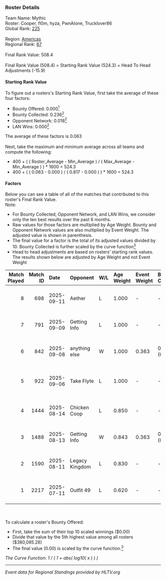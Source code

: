 ### Roster Details<br />
Team Name: Mythic<br />
Roster: Cooper, fl0m, hyza, PwnAlone, Trucklover86<br />
Global Rank: [225](../../standings_global_2025_10_06.md)<br />
<br />
Region: [Americas]( ../../standings_americas_2025_10_06.md)<br />
Regional Rank: [67]( ../../standings_americas_2025_10_06.md)<br />
<br />
Final Rank Value:  508.4<br />
<br />
Final Rank Value (508.4) = Starting Rank Value (524.3) + Head To Head Adjustments (-15.9)<br />

#### Starting Rank Value<br />
To figure out a rosters's Starting Rank Value, first take the average of these four factors:<br />
- Bounty Offered: 0.000[<sup>1</sup>](#table2)
- Bounty Collected: 0.236[<sup>2</sup>](#table1)
- Opponent Network: 0.018[<sup>2</sup>](#table1)
- LAN Wins: 0.000[<sup>2</sup>](#table1)

The average of these factors is 0.063<br />
<br />
Next, take the maximum and minimum average across all teams and compute the following:<br />
- 400 + ( ( Roster_Average - Min_Average ) / ( Max_Average - Min_Average ) ) * 1600 = 524.3
- 400 + ( ( 0.063 - 0.000 ) / ( 0.817 - 0.000 ) ) * 1600 = 524.3


#### Factors<br />
Below you can see a table of all of the matches that contributed to this roster's Final Rank Value.<br />
Note:<br />

- For Bounty Collected, Opponent Network, and LAN Wins, we consider only the ten best results over the past 6 months.
- Raw values for those factors are multiplied by Age Weight. Bounty and Opponent Network values are also multiplied by Event Weight. The adjusted value is shown in parenthesis.
- The final value for a factor is the total of its adjusted values divided by 10. Bounty Collected is further scaled by the curve function[<sup>3</sup>](#curveFunction)
- Head to head adjustments are based on rosters' starting rank values. The results shown below are adjusted by Age Weight and not Event Weight
<span id="table1"></span><br />


| Match Played | Match ID | Date       | Opponent       | W/L | Age Weight | Event Weight | Bounty Collected | Opponent Network | LAN Wins  | H2H Adj. | Roster                                          |
| -: | -: | :- | :- | :- | :- | :- | :- | :- | :- | -: | :- |
|            8 |      698 | 2025-09-11 | Aether         | L   | 1.000      | -            | -                | -                | -         |    -9.13 | Cooper, fl0m, hyza, PwnAlone, Trucklover86      |
|            7 |      791 | 2025-09-09 | Getting Info   | L   | 1.000      | -            | -                | -                | -         |    -3.71 | Cooper, fl0m, hyza, PwnAlone, Trucklover86      |
|            6 |      842 | 2025-09-08 | anything else  | W   | 1.000      | 0.363        | 0.000 (0.000)    | 0.143 (0.052)    | 0 (0.000) |    13.88 | Cooper, fl0m, hyza, PwnAlone, Trucklover86      |
|            5 |      922 | 2025-09-06 | Take Flyte     | L   | 1.000      | -            | -                | -                | -         |   -12.51 | Austin, BiBiAhn, Cooper, PwnAlone, Trucklover86 |
|            4 |     1444 | 2025-08-14 | Chicken Coop   | L   | 0.850      | -            | -                | -                | -         |    -5.48 | Cooper, fl0m, hyza, PwnAlone, Trucklover86      |
|            3 |     1488 | 2025-08-13 | Getting Info   | W   | 0.843      | 0.363        | 0.019 (0.006)    | 0.430 (0.131)    | 0 (0.000) |    22.77 | Cooper, fl0m, hyza, PwnAlone, Trucklover86      |
|            2 |     1590 | 2025-08-11 | Legacy Kingdom | L   | 0.830      | -            | -                | -                | -         |   -11.82 | Austin, Cooper, fl0m, hyza, Trucklover86        |
|            1 |     2217 | 2025-07-11 | Outfit 49      | L   | 0.620      | -            | -                | -                | -         |    -9.94 | Cooper, fl0m, hyza, PwnAlone, Trucklover86      |

<br />
<span id="table2"></span><br />
To calculate a roster's Bounty Offered:<br />

- First, take the sum of their top 10 scaled winnings ($0.00)
- Divide that value by the 5th highest value among all rosters ($380,085.28)
- The final value (0.00) is scaled by the curve function.[<sup>3</sup>](#curveFunction)

<span id="curveFunction"></span>_The Curve Function: 1 / ( 1 + abs( log10( x ) ) )_<br />

---
_Event data for Regional Standings provided by HLTV.org_<br />
